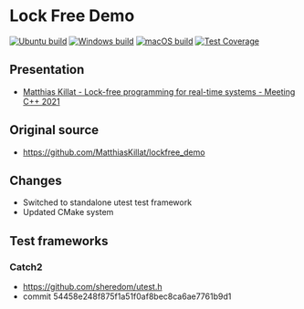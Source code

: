 # Lock Free Demo

[![Ubuntu build](https://github.com/vladiant/LockfreeDemo/actions/workflows/ubuntu.yml/badge.svg)](https://github.com/vladiant/LockfreeDemo/actions/workflows/ubuntu.yml)
[![Windows build](https://github.com/vladiant/LockfreeDemo/actions/workflows/windows.yml/badge.svg)](https://github.com/vladiant/LockfreeDemo/actions/workflows/windows.yml)
[![macOS build](https://github.com/vladiant/LockfreeDemo/actions/workflows/macos.yml/badge.svg)](https://github.com/vladiant/LockfreeDemo/actions/workflows/macos.yml)
[![Test Coverage](https://github.com/vladiant/LockfreeDemo/actions/workflows/coverage.yml/badge.svg)](https://github.com/vladiant/LockfreeDemo/actions/workflows/coverage.yml)

## Presentation
* [Matthias Killat - Lock-free programming for real-time systems - Meeting C++ 2021](https://www.youtube.com/watch?v=j2AgjFSFgRc)

## Original source
* <https://github.com/MatthiasKillat/lockfree_demo>

## Changes
* Switched to standalone utest test framework
* Updated CMake system

## Test frameworks

### Catch2
* https://github.com/sheredom/utest.h
* commit 54458e248f875f1a51f0af8bec8ca6ae7761b9d1